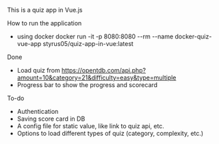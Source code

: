 This is a quiz app in Vue.js

How to run the application
- using docker 
docker run -it -p 8080:8080 --rm --name docker-quiz-vue-app styrus05/quiz-app-in-vue:latest



Done
 - Load quiz from https://opentdb.com/api.php?amount=10&category=21&difficulty=easy&type=multiple
 - Progress bar to show the progress and scorecard


 To-do
 - Authentication
 - Saving score card in DB
 - A config file for static value, like link to quiz api, etc.
 - Options to load different types of quiz (category, complexity, etc.)
 
